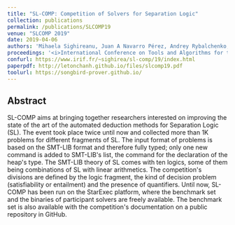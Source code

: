 ```yaml
---
title: "SL-COMP: Competition of Solvers for Separation Logic"
collection: publications
permalink: /publications/SLCOMP19
venue: "SLCOMP 2019"
date: 2019-04-06
authors: 'Mihaela Sighireanu, Juan A Navarro Pérez, Andrey Rybalchenko, Nikos Gorogiannis, Radu Iosif, Andrew Reynolds, Cristina Serban, Jens Katelaan, Christoph Matheja, Thomas Noll, Florian Zuleger, Wei-Ngan Chin, Quang Loc Le, Quang-Trung Ta, <b>Ton-Chanh Le</b>, Thanh-Toan Nguyen, Siau-Cheng Khoo, Michal Cyprian, Adam Rogalewicz, Tomas Vojnar, Constantin Enea, Ondrej Lengal, Chong Gao, Zhilin Wu'
proceedings: '<i>International Conference on Tools and Algorithms for the Construction and Analysis of Systems: TOOLympics (TOOLympics@TACAS)</i>'
confurl: https://www.irif.fr/~sighirea/sl-comp/19/index.html
paperpdf: http://letonchanh.github.io/files/slcomp19.pdf
toolurl: https://songbird-prover.github.io/
---
```


## Abstract
SL-COMP aims at bringing together researchers interested on improving the state of the art of the automated deduction methods for Separation Logic (SL). The event took place twice until now and collected more than 1K problems for different fragments of SL. The input format of problems is based on the SMT-LIB format and therefore fully typed; only one new command is added to SMT-LIB's list, the command for the declaration of the heap's type. The SMT-LIB theory of SL comes with ten logics, some of them being combinations of SL with linear arithmetics. The competition's divisions are defined by the logic fragment, the kind of decision problem (satisfiability or entailment) and the presence of quantifiers. Until now, SL-COMP has been run on the StarExec platform, where the benchmark set and the binaries of participant solvers are freely available. The benchmark set is also available with the competition's documentation on a public repository in GitHub.
